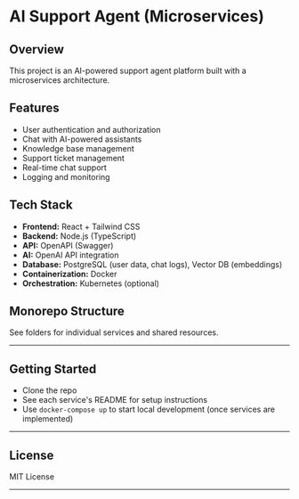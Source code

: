 # AI Support Agent (Microservices)

## Overview
This project is an AI-powered support agent platform built with a microservices architecture.




## Features

- User authentication and authorization
- Chat with AI-powered assistants
- Knowledge base management
- Support ticket management
- Real-time chat support
- Logging and monitoring        





## Tech Stack

- **Frontend:** React + Tailwind CSS
- **Backend:** Node.js (TypeScript)
- **API:** OpenAPI (Swagger)
- **AI:** OpenAI API integration
- **Database:** PostgreSQL (user data, chat logs), Vector DB (embeddings)
- **Containerization:** Docker
- **Orchestration:** Kubernetes (optional)



## Monorepo Structure
See folders for individual services and shared resources.


---

## Getting Started
- Clone the repo
- See each service's README for setup instructions
- Use `docker-compose up` to start local development (once services are implemented)


---

## License

MIT License


---

